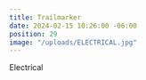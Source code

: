 ```yaml
---
title: Trailmarker
date: 2024-02-15 10:26:00 -06:00
position: 29
image: "/uploads/ELECTRICAL.jpg"
---
```


Electrical